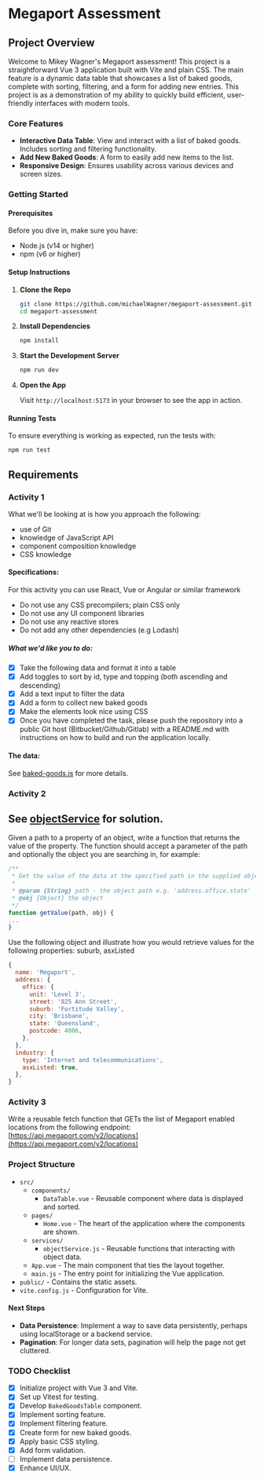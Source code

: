 # Megaport Assessment

## Project Overview

Welcome to Mikey Wagner's Megaport assessment! This project is a straightforward Vue 3 application built with Vite and plain CSS. The main feature is a dynamic data table that showcases a list of baked goods, complete with sorting, filtering, and a form for adding new entries. This project is as a demonstration of my ability to quickly build efficient, user-friendly interfaces with modern tools.

### Core Features

- **Interactive Data Table**: View and interact with a list of baked goods. Includes sorting and filtering functionality.
- **Add New Baked Goods**: A form to easily add new items to the list.
- **Responsive Design**: Ensures usability across various devices and screen sizes.

### Getting Started

#### Prerequisites

Before you dive in, make sure you have:

- Node.js (v14 or higher)
- npm (v6 or higher)

#### Setup Instructions

1. **Clone the Repo**

   ```bash
   git clone https://github.com/michaelWagner/megaport-assessment.git
   cd megaport-assessment
   ```

2. **Install Dependencies**

   ```bash
   npm install
   ```

3. **Start the Development Server**

   ```bash
   npm run dev
   ```

4. **Open the App**

   Visit `http://localhost:5173` in your browser to see the app in action.

#### Running Tests

To ensure everything is working as expected, run the tests with:

```bash
npm run test
```

## Requirements

### Activity 1
What we'll be looking at is how you approach the following:
- use of Git
- knowledge of JavaScript API
- component composition knowledge
- CSS knowledge

#### Specifications:
For this activity you can use React, Vue or Angular or similar framework
- Do not use any CSS precompilers; plain CSS only
- Do not use any UI component libraries
- Do not use any reactive stores
- Do not add any other dependencies (e.g Lodash)

##### What we'd like you to do:
- [x] Take the following data and format it into a table
- [x] Add toggles to sort by id, type and topping (both ascending and descending)
- [x] Add a text input to filter the data
- [x] Add a form to collect new baked goods
- [x] Make the elements look nice using CSS
- [x] Once you have completed the task, please push the repository into a public Git host (Bitbucket/Github/Gitlab) with a README.md with instructions on how to build and run the application locally.

#### The data:

See [baked-goods.js](https://github.com/michaelWagner/megaport-assessment/blob/main/src/constants/baked-goods.js) for more details.

### Activity 2

## See [objectService](https://github.com/michaelWagner/megaport-assessment/blob/main/src/services/objectService.js) for solution.

Given a path to a property of an object, write a function that returns the value of the property. The function should accept a parameter of the path and optionally the object you are searching in, for example:

```js
/**
 * Get the value of the data at the specified path in the supplied object.
 *
 * @param {String} path - the object path e.g. 'address.office.state'
 * @obj {Object} the object
 */
function getValue(path, obj) {
...
}
```

Use the following object and illustrate how you would retrieve values for the following properties: suburb, asxListed

```js
{
  name: 'Megaport',
  address: {
    office: {
      unit: 'Level 3',
      street: '825 Ann Street',
      suburb: 'Fortitude Valley',
      city: 'Brisbane',
      state: 'Queensland',
      postcode: 4006,
    },
  },
  industry: {
    type: 'Internet and telecommunications',
    asxListed: true,
  },
}
```

### Activity 3

Write a reusable fetch function that GETs the list of Megaport enabled locations from the following endpoint: [https://api.megaport.com/v2/locations](https://api.megaport.com/v2/locations)

### Project Structure

- `src/`
  - `components/`
    - `DataTable.vue` - Reusable component where data is displayed and sorted.
  - `pages/`
    - `Home.vue` - The heart of the application where the components are shown.
  - `services/`
    - `objectService.js` - Reusable functions that interacting with object data.
  - `App.vue` - The main component that ties the layout together.
  - `main.js` - The entry point for initializing the Vue application.
- `public/` - Contains the static assets.
- `vite.config.js` - Configuration for Vite.

#### Next Steps
- **Data Persistence**: Implement a way to save data persistently, perhaps using localStorage or a backend service.
- **Pagination**: For longer data sets, pagination will help the page not get cluttered.

### TODO Checklist

- [x] Initialize project with Vue 3 and Vite.
- [x] Set up Vitest for testing.
- [x] Develop `BakedGoodsTable` component.
- [x] Implement sorting feature.
- [x] Implement filtering feature.
- [x] Create form for new baked goods.
- [x] Apply basic CSS styling.
- [x] Add form validation.
- [ ] Implement data persistence.
- [x] Enhance UI/UX.
